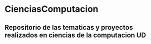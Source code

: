 # CienciasComputacion
<h2>Repositorio de las tematicas y proyectos realizados en ciencias de la computacion UD</h2>
